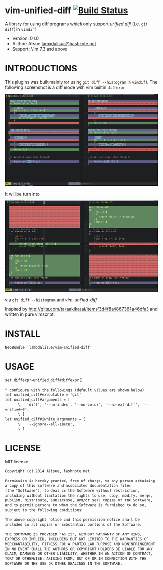 vim-unified-diff [![Build Status](https://travis-ci.org/lambdalisue/vim-unified-diff.svg)](https://travis-ci.org/lambdalisue/vim-unified-diff)
==============================================================================

A library for using diff programs which only support *unified diff* (i.e. `git diff`) in `vimdiff`

- Version:  0.1.0
- Author:   Alisue <lambdalisue@hashnote.net>
- Support:  Vim 7.3 and above


INTRODUCTIONS
==============================================================================
This plugins was built mainly for using `git diff --histogram` in `vimdiff`. The following screenshot is a diff mode with vim builtin `diffexpr`

![Builtin diff](./doc/builtin_diff.png)

It will be turn into

![Histogram diff](./doc/histogram_diff.png)

via `git diff --histogram` and *vim-unified-diff*

Inspired by http://qiita.com/takaakikasai/items/3d4f8a4867364a46dfa3 and written in pure vimscript.

INSTALL
==============================================================================

```vim
NeoBundle 'lambdalisue/vim-unified-diff'
```

USAGE
==============================================================================

```vim
set diffexpr=unified_diff#diffexpr()

" configure with the followings (default values are shown below)
let unified_diff#executable = 'git'
let unified_diff#arguments = [
      \   'diff', '--no-index', '--no-color', '--no-ext-diff', '--unified=0',
      \ ]
let unified_diff#iwhite_arguments = [
      \   '--ignore--all-space',
      \ ]
```

LICENSE
==============================================================================

MIT license

    Copyright (c) 2014 Alisue, hashnote.net

    Permission is hereby granted, free of charge, to any person obtaining
    a copy of this software and associated documentation files
    (the "Software"), to deal in the Software without restriction,
    including without limitation the rights to use, copy, modify, merge,
    publish, distribute, sublicense, and/or sell copies of the Software,
    and to permit persons to whom the Software is furnished to do so,
    subject to the following conditions:

    The above copyright notice and this permission notice shall be
    included in all copies or substantial portions of the Software.

    THE SOFTWARE IS PROVIDED "AS IS", WITHOUT WARRANTY OF ANY KIND,
    EXPRESS OR IMPLIED, INCLUDING BUT NOT LIMITED TO THE WARRANTIES OF
    MERCHANTABILITY, FITNESS FOR A PARTICULAR PURPOSE AND NONINFRINGEMENT.
    IN NO EVENT SHALL THE AUTHORS OR COPYRIGHT HOLDERS BE LIABLE FOR ANY
    CLAIM, DAMAGES OR OTHER LIABILITY, WHETHER IN AN ACTION OF CONTRACT,
    TORT OR OTHERWISE, ARISING FROM, OUT OF OR IN CONNECTION WITH THE
    SOFTWARE OR THE USE OR OTHER DEALINGS IN THE SOFTWARE.
